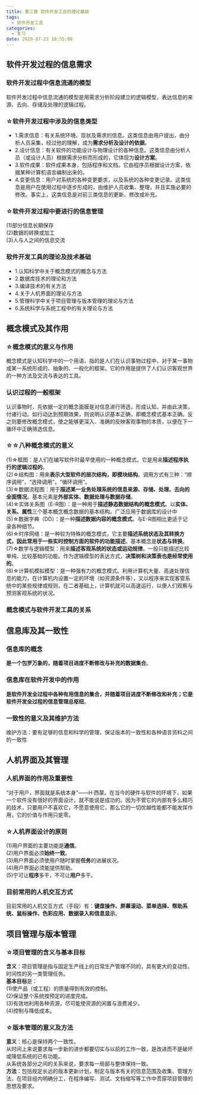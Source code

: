 ```yaml
---
title: 第三章 软件开发工具的理论基础
tags:
  - 软件开发工具
categories:
  - 复习
date: 2020-07-23 10:55:00
---
```

## 软件开发过程的信息需求
### 软件开发过程中信息流通的模型
软件开发过程中信息流通的模型是用需求分析阶段建立的逻辑模型，表达信息的来源、去向、存储及处理的逻辑过程。
### ☆软件开发过程中涉及的信息类型
- 1.需求信息：有关系统环境、现状及需求的信息。这类信息由用户提出，由分析人员采集，经过他的理解，成为**需求分析及设计的依据**。
- 2.设计信息：有关软件的功能设计与物理设计的各种信息。这类信息由分析人员（或设计人员）根据需求分析而形成的，它体现为**设计方案**。
- 3.软件成果：软件成果本身，包括程序和文档。它由程序员根据设计方案，依据某种计算机语言编制出来的。
- 4.变更信息：用户对系统的各种变更要求，以及系统的各种变更记录。这类信息是用户在使用过程中逐步形成的，由维护人员收集、整理，并且实施必要的修改。事实上，这类信息是对前三类信息的更新、修改或补充。
### ☆软件开发过程中要进行的信息管理
(1)部分信息长期保存  
(2)数据的转换或加工  
(3)人与人之间的信息交流
### 软件开发工具的理论及技术基础
- 1.认知科学中关于概念模式的概念与方法
- 2.数据库技术的理论和方法
- 3.编译技术的有关方法
- 4.关于人机界面的理论与方法
- 5.管理科学中关于项目管理与版本管理的理论与方法
- 6.系统科学与系统工程中的有关理论与方法

## 概念模式及其作用
### ☆概念模式的意义与作用
概念模式是认知科学中的一个用语，指的是人们在认识事物过程中，对于某一事物或某一系统形成的、抽象的、一般化的框架。它的作用是提供了人们认识客观世界的一种方法及交流与表达的工具。
### 认识过程的一般框架
认识事物时，先依据一定的概念面膜是对信息进行筛选，形成认知，并由此决策，付诸行动。如行动达到预期效果，则说明认识基本正确，即概念模式基本正确。反之则要修改概念模式，使之能够更深入、准确的反映客观事物的本质，以便在下一循环中正确筛选信息。
### ☆☆八种概念模式的意义
(1)☆框图：是人们在编写软件时最早使用的一种概念模式。它是用来**描述程序执行的逻辑过程的**。  
(2)☆结构图：用来**表示大型软件的层次结构，即模块结构**。调用方式有三种：“顺序调用”，“选择调用”，“循环调用”。  
(3)☆数据流程图：用于**描述某一业务处理系统的信息来源、存储、处理、去向的全面情况**。基本元素是**外部实体、数据处理与数据存储**。  
(4)☆实体关系图（E-R图）：是一种用于**描述静态数据结构的概念模式**。以**实体、关系、属性**三个基本概念概念数据的基本结构。广泛应用于数据库的设计中  
(5)☆数据字典（DD）：是一种**描述数据内容的概念模式**。与E-R图相比更适于记录各种细节。  
(6)☆时序网络：是一种较为特殊的概念模式，它主要**描述系统状态及其转换方式，因此常用于一些实时控制方面的软件的功能描述**。基本概念是**状态与转换**。  
(7)☆数学与逻辑模型：用来**描述客观系统的状态或运动规律**。一般只能描述比较单纯、比较基础的功能。作为逻辑模型的表达方式，**决策树和决策表也是经常使用的**。  
(8)☆计算机模拟模型：是一种强有力的概念模式。利用计算机大量、高速处理信息的能力，在计算机内设置一定的环境（如资源条件等），又以程序来实现客管系统中的某些规律或规则，在二者基础上，计算机就可以高速运行，以便人们观察与预测客观系统的状况。
### 概念模式与软件开发工具的关系

## 信息库及其一致性
### 信息库的概念
**是一个包罗万象的，随着项目进度不断修改与补充的数据集合**。
### 信息库在软件开发中的作用
**是软件开发全过程中各种有用信息的集合，并随着项目进度不断修改和补充；它是软件开发全过程的信息管理总枢纽**。
### 一致性的意义及其维护方法
维护方法：要有足够的信息和科学的管理，保证版本的一致性和各种语言资料之间的一致性
## 人机界面及其管理
### 人机界面的作用及重要性
“对于用户，界面就是系统本身”——H·西蒙。在当今的硬件与软件的环境下，如果一个软件没有很好的界面设计，就不能说是成功的。因为不管它的内部有多么精巧的技术，只要用户不喜欢它，不愿意使用它，那么它的一切优越性能都不能发挥作用，它的价值与作用只是零。
### ☆人机界面设计的原则
(1)用户界面的主要功能是**通信**。  
(2)用户界面必须**始终一致**。  
(3)用户界面必须使用户随时掌握**任务**的进展状况。  
(4)用户界面必须能提供帮助。  
(5)宁可让**程序**多干，不可让**用户**多干。
### 目前常用的人机交互方式
目前常用的人机交互方式（手段）有：**键盘操作、屏幕滚动、菜单选择、帮助系统、鼠标操作、色彩应用、数据录入和信息显示**。

## 项目管理与版本管理
### ☆项目管理的含义与基本目标
**含义**：项目管理是指与固定生产线上的日常生产管理不同的，具有更大的变动性、时间性的另一类管理任务。  
**基本目标**是：  
(1)使产品（或工程）的质量得到有效的控制。  
(2)保证整个系统按预定的进度完成。  
(3)有效地利用各种资源，尽可能使资源的闲置与浪费减少。  
(4)控制与降低成本。
### ☆版本管理的意义及方法
**意义**：核心是保持两个一致性。  
从时间上来说要求每一步新的进步都要切实与以前的工作一致，是改进而不是破坏或降低系统的已有功能。  
从系统各部分之间的关系来说，要求每一局部与整体保持一致。  
**方法**：包括规定长远的版本更新计划，制定与版本有关的信息范围及收集、管理方法，在项目组内明确分工，在程序编写、测试、文档缩写等工作中贯穿项目管理的思想及要求。
